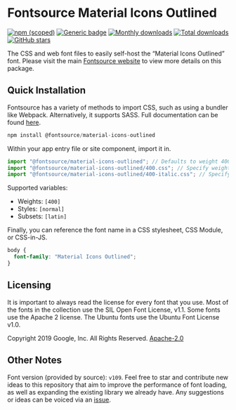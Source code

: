 # Fontsource Material Icons Outlined

[![npm (scoped)](https://img.shields.io/npm/v/@fontsource/material-icons-outlined?color=brightgreen)](https://www.npmjs.com/package/@fontsource/material-icons-outlined) [![Generic badge](https://img.shields.io/badge/fontsource-passing-brightgreen)](https://github.com/fontsource/fontsource) [![Monthly downloads](https://badgen.net/npm/dm/@fontsource/material-icons-outlined)](https://github.com/fontsource/fontsource) [![Total downloads](https://badgen.net/npm/dt/@fontsource/material-icons-outlined)](https://github.com/fontsource/fontsource) [![GitHub stars](https://img.shields.io/github/stars/fontsource/fontsource.svg?style=social&label=Star)](https://github.com/fontsource/fontsource/stargazers)

The CSS and web font files to easily self-host the “Material Icons Outlined” font. Please visit the main [Fontsource website](https://fontsource.org/fonts/material-icons-outlined) to view more details on this package.

## Quick Installation

Fontsource has a variety of methods to import CSS, such as using a bundler like Webpack. Alternatively, it supports SASS. Full documentation can be found [here](https://fontsource.org/docs/getting-started/introduction).

```javascript
npm install @fontsource/material-icons-outlined
```

Within your app entry file or site component, import it in.

```javascript
import "@fontsource/material-icons-outlined"; // Defaults to weight 400
import "@fontsource/material-icons-outlined/400.css"; // Specify weight
import "@fontsource/material-icons-outlined/400-italic.css"; // Specify weight and style

```

Supported variables:
- Weights: `[400]`
- Styles: `[normal]`
- Subsets: `[latin]`

Finally, you can reference the font name in a CSS stylesheet, CSS Module, or CSS-in-JS.

```css
body {
  font-family: "Material Icons Outlined";
}
```

## Licensing
It is important to always read the license for every font that you use.
Most of the fonts in the collection use the SIL Open Font License, v1.1. Some fonts use the Apache 2 license. The Ubuntu fonts use the Ubuntu Font License v1.0.

Copyright 2019 Google, Inc. All Rights Reserved.
[Apache-2.0](http://www.apache.org/licenses/LICENSE-2.0.html)

## Other Notes
Font version (provided by source): `v109`.
Feel free to star and contribute new ideas to this repository that aim to improve the performance of font loading, as well as expanding the existing library we already have. Any suggestions or ideas can be voiced via an [issue](https://github.com/fontsource/fontsource/issues).